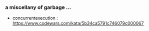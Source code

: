 ### a miscellany of garbage ...

* concurrentexecution : https://www.codewars.com/kata/5b34ca5791c746079c000067